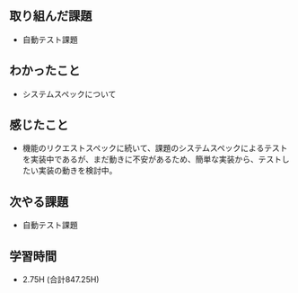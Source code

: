 ## 取り組んだ課題
- 自動テスト課題

## わかったこと
- システムスペックについて
  
## 感じたこと
- 機能のリクエストスペックに続いて、課題のシステムスペックによるテストを実装中であるが、まだ動きに不安があるため、簡単な実装から、テストしたい実装の動きを検討中。
  
## 次やる課題  
- 自動テスト課題
  
## 学習時間  
- 2.75H (合計847.25H)
